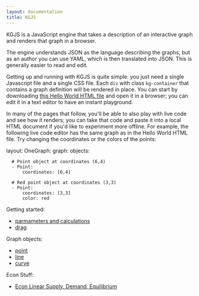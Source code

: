 ```yaml
---
layout: documentation
title: KGJS
---
```


KGJS is a JavaScript engine that takes a description of an interactive graph and renders that graph in a browser.

The engine understands JSON as the language describing the graphs, but as an author you can use YAML, which is then translated into JSON. This is generally easier to read and edit.

Getting up and running with KGJS is quite simple: you just need a single Javascript file and a single CSS file. Each `div` with class `kg-container` that contains a graph definition will be rendered in place. You can start by downloading <a href="hello-world" download>this Hello World HTML file</a> and open it in a browser; you can edit it in a text editor to have an instant playground.

In many of the pages that follow, you'll be able to also play with live code and see how it renders; you can take that code and paste it into a local HTML document if you'd like to experiment more offline. For example, the following live code editor has the same graph as in the Hello World HTML file. Try changing the coordinates or the colors of the points:

<div width="500" height="410" class="codePreview">

layout:
  OneGraph:
    graph:
      objects:

      # Point object at coordinates (6,4)
      - Point:
          coordinates: [6,4]

      # Red point object at coordinates (3,3)
      - Point:
          coordinates: [3,3]
          color: red

</div>

Getting started:
* [parmameters and calculations](param.html)
* [drag](drag.html)

Graph objects:
* [point](point.html)
* [line](line.html)
* [curve](curve.html)

Econ Stuff: 
* [Econ Linear Supply, Demand, Equilibrium](econLinearSupplyDemand.html)